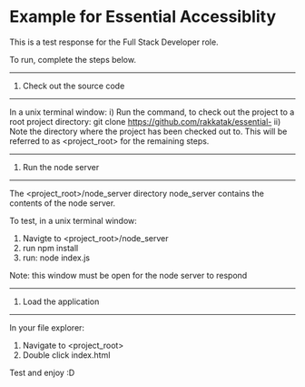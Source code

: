 # Example for Essential Accessiblity

This is a test response for the Full Stack Developer role.

To run, complete the steps below. 

------------------------------
1) Check out the source code
------------------------------

In a unix terminal window:
i) Run the command, to check out the project to a root project directory:
git clone https://github.com/rakkatak/essential-<test class="git"></test>
ii) Note the directory where the project has been checked out to. This will be referred to as <project_root> for the remaining steps.

------------------------------
1) Run the node server
------------------------------

The <project_root>/node_server directory node_server contains the contents of the node server. 

To test, in a unix terminal window:
1) Navigte to <project_root>/node_server
2) run npm install
3) run:
node index.js

Note: this window must be open for the node server to respond

------------------------------
1) Load the application
------------------------------

In your file explorer:

1) Navigate to <project_root>
2) Double click index.html

Test and enjoy :D 
